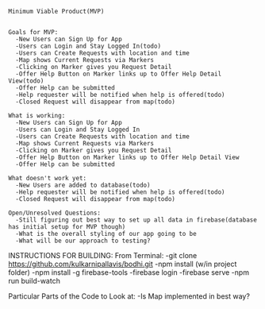 
    Minimum Viable Product(MVP)


    Goals for MVP:
      -New Users can Sign Up for App
      -Users can Login and Stay Logged In(todo)
      -Users can Create Requests with location and time
      -Map shows Current Requests via Markers
      -Clicking on Marker gives you Request Detail
      -Offer Help Button on Marker links up to Offer Help Detail View(todo)
      -Offer Help can be submitted
      -Help requester will be notified when help is offered(todo)
      -Closed Request will disappear from map(todo)

    What is working:
      -New Users can Sign Up for App
      -Users can Login and Stay Logged In
      -Users can Create Requests with location and time
      -Map shows Current Requests via Markers
      -Clicking on Marker gives you Request Detail
      -Offer Help Button on Marker links up to Offer Help Detail View
      -Offer Help can be submitted

    What doesn't work yet:
      -New Users are added to database(todo)
      -Help requester will be notified when help is offered(todo)
      -Closed Request will disappear from map(todo)

    Open/Unresolved Questions:
      -Still figuring out best way to set up all data in firebase(database has initial setup for MVP though)
      -What is the overall styling of our app going to be
      -What will be our approach to testing?



INSTRUCTIONS FOR BUILDING:
  From Terminal:
    -git clone https://github.com/kulkarnipallavis/bodhi.git
    -npm install (w/in project folder)
    -npm install -g firebase-tools
    -firebase login
    -firebase serve
    -npm run build-watch

Particular Parts of the Code to Look at:
  -Is Map implemented in best way?



